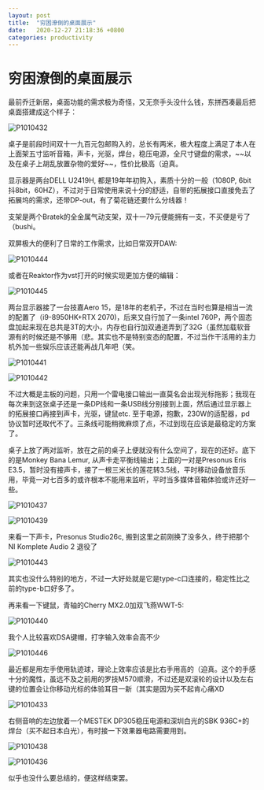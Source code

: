 ```yaml
---
layout: post
title:  "穷困潦倒的桌面展示"
date:   2020-12-27 21:18:36 +0800
categories: productivity
---
```


# 穷困潦倒的桌面展示

最前乔迁新居，桌面功能的需求极为奇怪，又无奈手头没什么钱，东拼西凑最后把桌面搭建成这个样子：

![P1010432][image-1]

桌子是前段时间双十一九百元包邮购入的，总长有两米，极大程度上满足了本人在上面架五寸监听音箱，声卡，光驱，焊台，稳压电源，全尺寸键盘的需求，\~\~以及在桌子上胡乱放置杂物的爱好\~\~，性价比极高（迫真。

显示器是两台DELL U2419H, 都是19年年初购入，素质十分的一般（1080P, 6bit抖8bit，60HZ），不过对于日常使用来说十分的舒适，自带的拓展接口直接免去了拓展坞的需求，还带DP-out，有了菊花链还要什么分线器！

支架是两个Bratek的全金属气动支架，双十一79元便能拥有一支，不买便是亏了（bushi。

双屏极大的便利了日常的工作需求，比如日常双开DAW:

![P1010444][image-2]



或者在Reaktor作为vst打开的时候实现更加方便的编辑：

![P1010445][image-3]



两台显示器接了一台技嘉Aero 15，是18年的老机子，不过在当时也算是相当一流的配置了（i9-8950HK+RTX 2070)，后来又自行加了一条intel 760P，两个固态盘加起来现在总共是3T的大小，内存也自行加双通道弄到了32G（虽然加载软音源有的时候还是不够用（悲。其实也不是特别变态的配置，不过当作干活用的主力机外加一些娱乐应该还能再战几年吧（笑。

![P1010441][image-4]

![P1010442][image-5]

不过大概是主板的问题，只用一个雷电接口输出一直莫名会出现光标拖影；我现在每次来到这张桌子还是一条DP线和一条USB线分别接到上面，然后通过显示器上的拓展接口再接到声卡，光驱，键鼠etc. 至于电源，抱歉，230W的适配器，pd协议暂时还取代不了。三条线可能稍微麻烦了点，不过到现在应该是最稳定的方案了。

桌子上放了两对监听，放在之前的桌子上便就没有什么空间了，现在的还好。底下的是Monkey Bana Lemur, 从声卡走平衡线输出；上面的一对是Presonus Eris E3.5，暂时没有接声卡，接了一根三米长的莲花转3.5线，平时移动设备放音乐用，毕竟一对七百多的或许根本不能用来监听，平时当多媒体音箱体验或许还好一些。

![P1010437][image-6]



![P1010439][image-7]

来看一下声卡，Presonus Studio26c, 搬到这里之前刚换了没多久，终于把那个NI Komplete Audio 2 退役了

![P1010443][image-8]

其实也没什么特别的地方，不过一大好处就是它是type-c口连接的，稳定性比之前的type-b口好多了。



再来看一下键鼠，青轴的Cherry MX2.0加双飞燕WWT-5:

![P1010440][image-9]

我个人比较喜欢DSA键帽，打字输入效率会高不少

![P1010446][image-10]

最近都是用左手使用轨迹球，理论上效率应该是比右手用高的（迫真。这个的手感十分的魔性，虽远不及之前用的罗技M570顺滑，不过还是双滚轮的设计以及左右键的位置会让你移动光标的体验耳目一新（其实是因为买不起肯心痛XD

![P1010433][image-11]

右侧音响的左边放着一个MESTEK DP305稳压电源和深圳白光的SBK 936C+的焊台（买不起日本白光），有时接一下效果器电路需要用到。

![P1010438][image-12]

![P1010436][image-13]

似乎也没什么要总结的，便这样结束罢。

[image-1]:	/%E7%A9%B7%E5%9B%B0%E6%BD%A6%E5%80%92%E7%9A%84%E6%A1%8C%E9%9D%A2%E5%B1%95%E7%A4%BA/P1010432.JPG
[image-2]:	/%E7%A9%B7%E5%9B%B0%E6%BD%A6%E5%80%92%E7%9A%84%E6%A1%8C%E9%9D%A2%E5%B1%95%E7%A4%BA/P1010444.JPG
[image-3]:	/%E7%A9%B7%E5%9B%B0%E6%BD%A6%E5%80%92%E7%9A%84%E6%A1%8C%E9%9D%A2%E5%B1%95%E7%A4%BA/P1010445.JPG
[image-4]:	/%E7%A9%B7%E5%9B%B0%E6%BD%A6%E5%80%92%E7%9A%84%E6%A1%8C%E9%9D%A2%E5%B1%95%E7%A4%BA/P1010441.JPG
[image-5]:	/%E7%A9%B7%E5%9B%B0%E6%BD%A6%E5%80%92%E7%9A%84%E6%A1%8C%E9%9D%A2%E5%B1%95%E7%A4%BA/P1010442.JPG
[image-6]:	/%E7%A9%B7%E5%9B%B0%E6%BD%A6%E5%80%92%E7%9A%84%E6%A1%8C%E9%9D%A2%E5%B1%95%E7%A4%BA/P1010437.JPG
[image-7]:	/%E7%A9%B7%E5%9B%B0%E6%BD%A6%E5%80%92%E7%9A%84%E6%A1%8C%E9%9D%A2%E5%B1%95%E7%A4%BA/P1010439.JPG
[image-8]:	/%E7%A9%B7%E5%9B%B0%E6%BD%A6%E5%80%92%E7%9A%84%E6%A1%8C%E9%9D%A2%E5%B1%95%E7%A4%BA/P1010443.JPG
[image-9]:	/%E7%A9%B7%E5%9B%B0%E6%BD%A6%E5%80%92%E7%9A%84%E6%A1%8C%E9%9D%A2%E5%B1%95%E7%A4%BA/P1010440.JPG
[image-10]:	/%E7%A9%B7%E5%9B%B0%E6%BD%A6%E5%80%92%E7%9A%84%E6%A1%8C%E9%9D%A2%E5%B1%95%E7%A4%BA/P1010446.JPG
[image-11]:	/%E7%A9%B7%E5%9B%B0%E6%BD%A6%E5%80%92%E7%9A%84%E6%A1%8C%E9%9D%A2%E5%B1%95%E7%A4%BA/P1010433.JPG
[image-12]:	/%E7%A9%B7%E5%9B%B0%E6%BD%A6%E5%80%92%E7%9A%84%E6%A1%8C%E9%9D%A2%E5%B1%95%E7%A4%BA/P1010438.JPG
[image-13]:	/%E7%A9%B7%E5%9B%B0%E6%BD%A6%E5%80%92%E7%9A%84%E6%A1%8C%E9%9D%A2%E5%B1%95%E7%A4%BA/P1010436.JPG